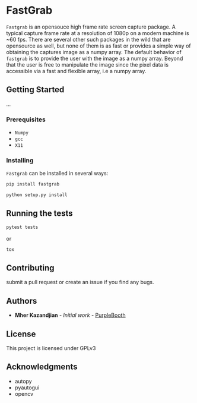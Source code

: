 # FastGrab

``Fastgrab`` is an opensouce high frame rate screen capture package. A typical
capture frame rate at a resolution of 1080p on a modern machine is ~60 fps.
There are several other such packages in the wild that are opensource as well, 
but none of them is as fast or provides a simple way of obtaining the captures
image as a numpy array. The default behavior of ``fastgrab`` is to provide the
user with the image as a numpy array. Beyond that the user is free to manipulate
the image since the pixel data is accessible via a fast and flexible array, i.e
a numpy array.

## Getting Started

...

### Prerequisites

 - ``Numpy``
 - ``gcc``
 - ``X11``

### Installing

``Fastgrab`` can be installed in several ways:

```bash
pip install fastgrab
```
```bash
python setup.py install
```

## Running the tests

````bash
pytest tests
````

or 

````bash
tox
````

## Contributing

submit a pull request or create an issue if you find any bugs.

## Authors

* **Mher Kazandjian** - *Initial work* - [PurpleBooth](https://github.com/PurpleBooth)

## License

This project is licensed under GPLv3

## Acknowledgments

* autopy
* pyautogui
* opencv
